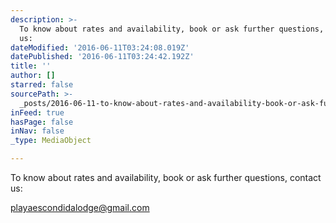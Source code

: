 ```yaml
---
description: >-
  To know about rates and availability, book or ask further questions, contact
  us: 
dateModified: '2016-06-11T03:24:08.019Z'
datePublished: '2016-06-11T03:24:42.192Z'
title: ''
author: []
starred: false
sourcePath: >-
  _posts/2016-06-11-to-know-about-rates-and-availability-book-or-ask-further-qu.md
inFeed: true
hasPage: false
inNav: false
_type: MediaObject

---
```

To know about rates and availability, book or ask further questions, contact us: 

playaescondidalodge@gmail.com